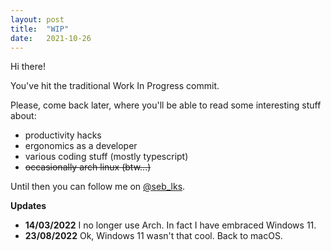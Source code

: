 ```yaml
---
layout: post
title:  "WIP"
date:   2021-10-26
---
```


Hi there!

You've hit the traditional Work In Progress commit.

Please, come back later, where you'll be able to read some interesting stuff about:

- productivity hacks
- ergonomics as a developer
- various coding stuff (mostly typescript)
- ~~occasionally arch linux (btw...)~~

Until then you can follow me on [@seb_lks](https://twitter.com/seb_lks).

**Updates**

- **14/03/2022** I no longer use Arch. In fact I have embraced Windows 11.
- **23/08/2022** Ok, Windows 11 wasn't that cool. Back to macOS.
